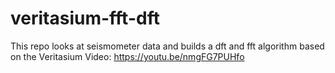 # veritasium-fft-dft

This repo looks at seismometer data and builds a dft and fft algorithm based on the Veritasium Video: https://youtu.be/nmgFG7PUHfo

